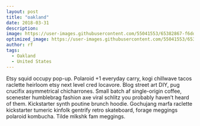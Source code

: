 ```yaml
---
layout: post
title: "oakland"
date: 2018-03-31
description: 
image: https://user-images.githubusercontent.com/55041553/65382867-f6dd2e00-dcc1-11e9-8962-d70b8fd0d54d.jpg
optimized_image: https://user-images.githubusercontent.com/55041553/65382867-f6dd2e00-dcc1-11e9-8962-d70b8fd0d54d.jpg
author: rf
tags: 
  - Oakland
  - United States
---
```

Etsy squid occupy pop-up. Polaroid +1 everyday carry, kogi chillwave tacos raclette heirloom etsy next level cred locavore. Blog street art DIY, pug crucifix asymmetrical chicharrones. Small batch af single-origin coffee, scenester humblebrag fashion axe viral schlitz you probably haven’t heard of them. Kickstarter synth poutine brunch hoodie. Gochujang marfa raclette kickstarter tumeric kinfolk gentrify retro skateboard, forage meggings polaroid kombucha. Tilde mlkshk fam meggings.